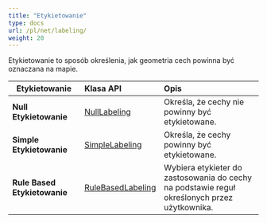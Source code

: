 ```yaml
---
title: "Etykietowanie"
type: docs
url: /pl/net/labeling/
weight: 20
---
```


Etykietowanie to sposób określenia, jak geometria cech powinna być oznaczana na mapie. 

|` `**Etykietowanie**|**Klasa API**|**Opis**|
| :- | :- | :- |
|**Null Etykietowanie**|[NullLabeling](https://reference.aspose.com/gis/net/aspose.gis.rendering.labelings/nulllabeling)|Określa, że cechy nie powinny być etykietowane.|
|**Simple Etykietowanie**|[SimpleLabeling](https://reference.aspose.com/gis/net/aspose.gis.rendering.labelings/SimpleLabeling)|Określa, że cechy powinny być etykietowane.|
|**Rule Based Etykietowanie**|[RuleBasedLabeling](https://reference.aspose.com/gis/net/aspose.gis.rendering.labelings/rulebasedlabeling)|Wybiera etykieter do zastosowania do cechy na podstawie reguł określonych przez użytkownika.|
